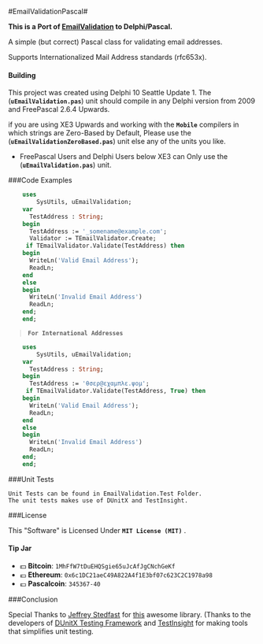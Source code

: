 #EmailValidationPascal#

**This is a Port of [EmailValidation](https://github.com/jstedfast/EmailValidation) to Delphi/Pascal.**

A simple (but correct) Pascal class for validating email addresses.

Supports Internationalized Mail Address standards (rfc653x).


#### Building
This project was created using Delphi 10 Seattle Update 1. 
The (**`uEmailValidation.pas`**) unit should compile in any Delphi version from 2009 and FreePascal 2.6.4 Upwards.

if you are using XE3 Upwards and working with the **`Mobile`** compilers in which strings are Zero-Based by Default, Please use the (**`uEmailValidationZeroBased.pas`**) unit else any of the units you like.

* FreePascal Users and Delphi Users below XE3 can Only use the (**`uEmailValidation.pas`**) unit.

###Code Examples

```pascal
	uses
	    SysUtils, uEmailValidation;
	var
	  TestAddress : String;	
	begin
	  TestAddress := '_somename@example.com';
	  Validator := TEmailValidator.Create;
	 if TEmailValidator.Validate(TestAddress) then
	begin
	  WriteLn('Valid Email Address');
	  ReadLn;
	end
	else
	begin
	  WriteLn('Invalid Email Address')
	  ReadLn;
	end;
    end;
```

   > **`For International Addresses`**

```pascal
    uses
	    SysUtils, uEmailValidation;
	var
	  TestAddress : String;
	begin
	  TestAddress := 'θσερ@εχαμπλε.ψομ';
	 if TEmailValidator.Validate(TestAddress, True) then
	begin
	  WriteLn('Valid Email Address');
	  ReadLn;
	end
	else
	begin
	  WriteLn('Invalid Email Address')
	  ReadLn;
	end;
    end;
```

###Unit Tests

    Unit Tests can be found in EmailValidation.Test Folder.
    The unit tests makes use of DUnitX and TestInsight.

###License

This "Software" is Licensed Under  **`MIT License (MIT)`** .

#### Tip Jar
* :dollar: **Bitcoin**: `1MhFfW7tDuEHQSgie65uJcAfJgCNchGeKf`
* :euro: **Ethereum**: `0x6c1DC21aeC49A822A4f1E3bf07c623C2C1978a98`
* :pound: **Pascalcoin**: `345367-40`

###Conclusion


   Special Thanks to [Jeffrey Stedfast](https://github.com/jstedfast/) for [this](https://github.com/jstedfast/EmailValidation) awesome library.
(Thanks to the developers of [DUnitX Testing Framework](https://github.com/VSoftTechnologies/DUnitX/) and [TestInsight](https://bitbucket.org/sglienke/testinsight/wiki/Home/) for making tools that simplifies unit testing.